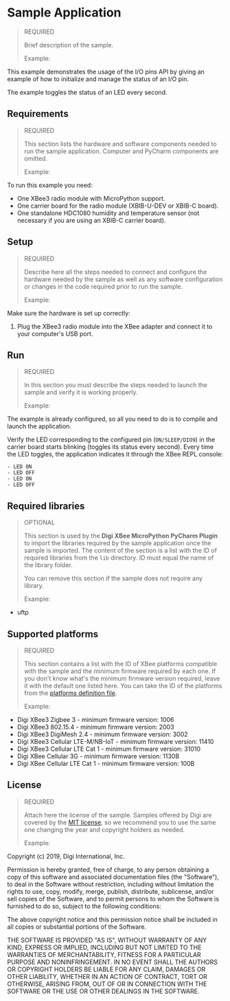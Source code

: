 <Sample title> Sample Application
======================================

> REQUIRED
> 
> Brief description of the sample.
> 
> Example:

This example demonstrates the usage of the I/O pins API by giving an example
of how to initialize and manage the status of an I/O pin.

The example toggles the status of an LED every second.

Requirements
------------

> REQUIRED
> 
> This section lists the hardware and software components needed to run the
> sample application. Computer and PyCharm components are omitted.
>
> Example: 

To run this example you need:

* One XBee3 radio module with MicroPython support.
* One carrier board for the radio module (XBIB-U-DEV or XBIB-C board).
* One standalone HDC1080 humidity and temperature sensor (not necessary if you
  are using an XBIB-C carrier board).

Setup
-----

> REQUIRED
> 
> Describe here all the steps needed to connect and configure the hardware
> needed by the sample as well as any software configuration or changes in
> the code required prior to run the sample.
>
> Example:

Make sure the hardware is set up correctly:

1. Plug the XBee3 radio module into the XBee adapter and connect it to your
   computer's USB port.

Run
---

> REQUIRED
> 
> In this section you must describe the steps needed to launch the sample and
> verify it is working properly.
>
> Example:

The example is already configured, so all you need to do is to compile and
launch the application.

Verify the LED corresponding to the configured pin (`ON/SLEEP/DIO9`) in the
carrier board starts blinking (toggles its status every second). Every time
the LED toggles, the application indicates it through the XBee REPL console:

    - LED ON
    - LED OFF
    - LED ON
    - LED OFF

Required libraries
--------------------

> OPTIONAL
>
> This section is used by the **Digi XBee MicroPython PyCharm Plugin** to
> import the libraries required by the sample application once the sample is
> imported. The content of the section is a list with the ID of required
> libraries from the `lib` directory. ID must equal the name of the library
> folder.
> 
> You can remove this section if the sample does not require any library.
> 
> Example:

* uftp

Supported platforms
-------------------

> REQUIRED
> 
> This section contains a list with the ID of XBee platforms compatible with
> the sample and the minimum firmware required by each one. If you don't know
> what's the minimum firmware version required, leave it with the default one
> listed here. You can take the ID of the platforms from the
> [platforms definition file](../platforms/platforms.xml).
> 
> Example:
   
* Digi XBee3 Zigbee 3 - minimum firmware version: 1006
* Digi XBee3 802.15.4 - minimum firmware version: 2003
* Digi XBee3 DigiMesh 2.4 - minimum firmware version: 3002
* Digi XBee3 Cellular LTE-M/NB-IoT - minimum firmware version: 11410
* Digi XBee3 Cellular LTE Cat 1 - minimum firmware version: 31010
* Digi XBee Cellular 3G - minimum firmware version: 1130B
* Digi XBee Cellular LTE Cat 1 - minimum firmware version: 100B

License
-------

> REQUIRED
> 
> Attach here the license of the sample. Samples offered by Digi are covered
> by the [MIT license](https://en.wikipedia.org/wiki/MIT_License), so we 
> recommend you to use the same one changing the year and copyright holders
> as needed. 
> 
> Example:

Copyright (c) 2019, Digi International, Inc.

Permission is hereby granted, free of charge, to any person obtaining a copy
of this software and associated documentation files (the "Software"), to deal
in the Software without restriction, including without limitation the rights
to use, copy, modify, merge, publish, distribute, sublicense, and/or sell
copies of the Software, and to permit persons to whom the Software is
furnished to do so, subject to the following conditions:

The above copyright notice and this permission notice shall be included in all
copies or substantial portions of the Software.

THE SOFTWARE IS PROVIDED "AS IS", WITHOUT WARRANTY OF ANY KIND, EXPRESS OR
IMPLIED, INCLUDING BUT NOT LIMITED TO THE WARRANTIES OF MERCHANTABILITY,
FITNESS FOR A PARTICULAR PURPOSE AND NONINFRINGEMENT. IN NO EVENT SHALL THE
AUTHORS OR COPYRIGHT HOLDERS BE LIABLE FOR ANY CLAIM, DAMAGES OR OTHER
LIABILITY, WHETHER IN AN ACTION OF CONTRACT, TORT OR OTHERWISE, ARISING FROM,
OUT OF OR IN CONNECTION WITH THE SOFTWARE OR THE USE OR OTHER DEALINGS IN THE
SOFTWARE.
